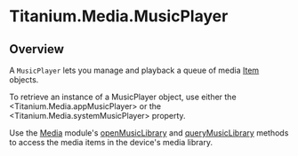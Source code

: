 # Titanium.Media.MusicPlayer

<ProxySummary/>

## Overview

A `MusicPlayer` lets you manage and playback a queue of media [Item](Titanium.Media.Item) objects.

To retrieve an instance of a MusicPlayer object, use either the
<Titanium.Media.appMusicPlayer> or the <Titanium.Media.systemMusicPlayer> property.

Use the [Media](Titanium.Media) module's [openMusicLibrary](Titanium.Media.openMusicLibrary) and
[queryMusicLibrary](Titanium.Media.queryMusicLibrary) methods to access the media items in the
device's media library.

<ApiDocs/>
